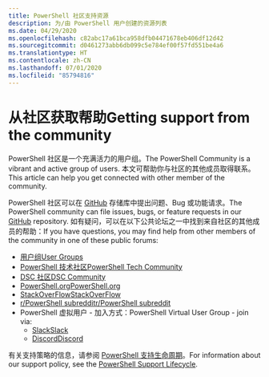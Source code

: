 ```yaml
---
title: PowerShell 社区支持资源
description: 为/由 PowerShell 用户创建的资源列表
ms.date: 04/29/2020
ms.openlocfilehash: c82abc17a61bca958dfb04471678eb406df12d42
ms.sourcegitcommit: d0461273abb6db099c5e784ef00f57fd551be4a6
ms.translationtype: HT
ms.contentlocale: zh-CN
ms.lasthandoff: 07/01/2020
ms.locfileid: "85794816"
---
```

# <a name="getting-support-from-the-community"></a><span data-ttu-id="09e96-103">从社区获取帮助</span><span class="sxs-lookup"><span data-stu-id="09e96-103">Getting support from the community</span></span>

<span data-ttu-id="09e96-104">PowerShell 社区是一个充满活力的用户组。</span><span class="sxs-lookup"><span data-stu-id="09e96-104">The PowerShell Community is a vibrant and active group of users.</span></span> <span data-ttu-id="09e96-105">本文可帮助你与社区的其他成员取得联系。</span><span class="sxs-lookup"><span data-stu-id="09e96-105">This article can help you get connected with other member of the community.</span></span>

<span data-ttu-id="09e96-106">PowerShell 社区可以在 [GitHub](https://github.com/powershell/powershell/issues) 存储库中提出问题、Bug 或功能请求。</span><span class="sxs-lookup"><span data-stu-id="09e96-106">The PowerShell community can file issues, bugs, or feature requests in our [GitHub](https://github.com/powershell/powershell/issues) repository.</span></span> <span data-ttu-id="09e96-107">如有疑问，可以在以下公共论坛之一中找到来自社区的其他成员的帮助：</span><span class="sxs-lookup"><span data-stu-id="09e96-107">If you have questions, you may find help from other members of the community in one of these public forums:</span></span>

- [<span data-ttu-id="09e96-108">用户组</span><span class="sxs-lookup"><span data-stu-id="09e96-108">User Groups</span></span>](https://aka.ms/psusergroup)
- [<span data-ttu-id="09e96-109">PowerShell 技术社区</span><span class="sxs-lookup"><span data-stu-id="09e96-109">PowerShell Tech Community</span></span>](https://techcommunity.microsoft.com/t5/PowerShell/ct-p/WindowsPowerShell)
- [<span data-ttu-id="09e96-110">DSC 社区</span><span class="sxs-lookup"><span data-stu-id="09e96-110">DSC Community</span></span>](https://dsccommunity.org/)
- [<span data-ttu-id="09e96-111">PowerShell.org</span><span class="sxs-lookup"><span data-stu-id="09e96-111">PowerShell.org</span></span>](https://powershell.org/)
- [<span data-ttu-id="09e96-112">StackOverFlow</span><span class="sxs-lookup"><span data-stu-id="09e96-112">StackOverFlow</span></span>](https://stackoverflow.com/questions/tagged/powershell)
- [<span data-ttu-id="09e96-113">r/PowerShell subreddit</span><span class="sxs-lookup"><span data-stu-id="09e96-113">r/PowerShell subreddit</span></span>](https://www.reddit.com/r/PowerShell/)
- <span data-ttu-id="09e96-114">PowerShell 虚拟用户 - 加入方式：</span><span class="sxs-lookup"><span data-stu-id="09e96-114">PowerShell Virtual User Group - join via:</span></span>
  - [<span data-ttu-id="09e96-115">Slack</span><span class="sxs-lookup"><span data-stu-id="09e96-115">Slack</span></span>](https://aka.ms/psslack)
  - [<span data-ttu-id="09e96-116">Discord</span><span class="sxs-lookup"><span data-stu-id="09e96-116">Discord</span></span>](https://aka.ms/psdiscord)

<span data-ttu-id="09e96-117">有关支持策略的信息，请参阅 [PowerShell 支持生命周期](/powershell/scripting/powershell-support-lifecycle)。</span><span class="sxs-lookup"><span data-stu-id="09e96-117">For information about our support policy, see the [PowerShell Support Lifecycle](/powershell/scripting/powershell-support-lifecycle).</span></span>
